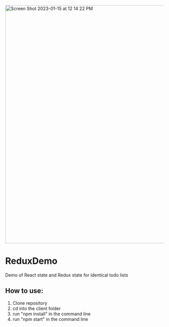 <img width="755" alt="Screen Shot 2023-01-15 at 12 14 22 PM" src="https://user-images.githubusercontent.com/19592236/212559261-218f084c-4eb5-4bb8-958e-af9a8492e7c7.png">

# ReduxDemo
Demo of React state and Redux state for identical todo lists

## How to use:
1. Clone repository
2. cd into the client folder
3. run "npm install" in the command line
4. run "npm start" in the command line

